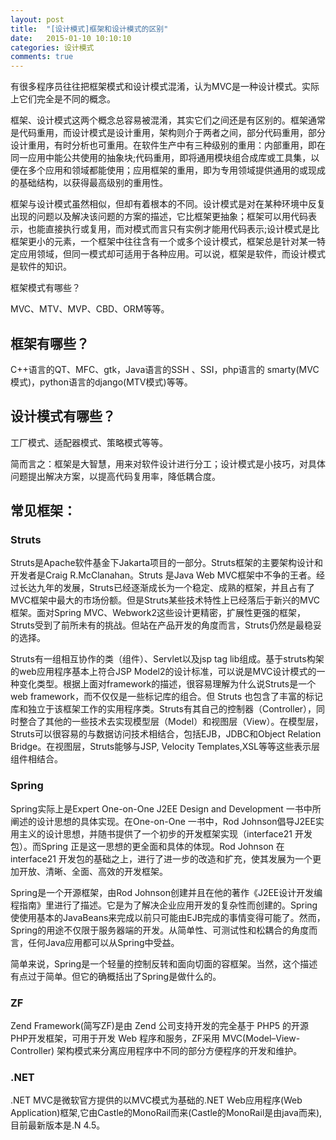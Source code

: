 ```yaml
---
layout: post
title:  "[设计模式]框架和设计模式的区别"
date:   2015-01-10 10:10:10
categories: 设计模式
comments: true
---
```


有很多程序员往往把框架模式和设计模式混淆，认为MVC是一种设计模式。实际上它们完全是不同的概念。

框架、设计模式这两个概念总容易被混淆，其实它们之间还是有区别的。框架通常是代码重用，而设计模式是设计重用，架构则介于两者之间，部分代码重用，部分设计重用，有时分析也可重用。在软件生产中有三种级别的重用：内部重用，即在同一应用中能公共使用的抽象块;代码重用，即将通用模块组合成库或工具集，以便在多个应用和领域都能使用；应用框架的重用，即为专用领域提供通用的或现成的基础结构，以获得最高级别的重用性。

框架与设计模式虽然相似，但却有着根本的不同。设计模式是对在某种环境中反复出现的问题以及解决该问题的方案的描述，它比框架更抽象；框架可以用代码表示，也能直接执行或复用，而对模式而言只有实例才能用代码表示;设计模式是比框架更小的元素，一个框架中往往含有一个或多个设计模式，框架总是针对某一特定应用领域，但同一模式却可适用于各种应用。可以说，框架是软件，而设计模式是软件的知识。

框架模式有哪些？

MVC、MTV、MVP、CBD、ORM等等。

## 框架有哪些？
C++语言的QT、MFC、gtk，Java语言的SSH 、SSI，php语言的 smarty(MVC模式)，python语言的django(MTV模式)等等。

## 设计模式有哪些？
工厂模式、适配器模式、策略模式等等。

简而言之：框架是大智慧，用来对软件设计进行分工；设计模式是小技巧，对具体问题提出解决方案，以提高代码复用率，降低耦合度。

## 常见框架：

### Struts

Struts是Apache软件基金下Jakarta项目的一部分。Struts框架的主要架构设计和开发者是Craig R.McClanahan。Struts 是Java Web MVC框架中不争的王者。经过长达九年的发展，Struts已经逐渐成长为一个稳定、成熟的框架，并且占有了MVC框架中最大的市场份额。但是Struts某些技术特性上已经落后于新兴的MVC框架。面对Spring MVC、Webwork2这些设计更精密，扩展性更强的框架，Struts受到了前所未有的挑战。但站在产品开发的角度而言，Struts仍然是最稳妥的选择。

Struts有一组相互协作的类（组件）、Servlet以及jsp tag lib组成。基于struts构架的web应用程序基本上符合JSP Model2的设计标准，可以说是MVC设计模式的一种变化类型。根据上面对framework的描述，很容易理解为什么说Struts是一个web framework，而不仅仅是一些标记库的组合。但 Struts 也包含了丰富的标记库和独立于该框架工作的实用程序类。Struts有其自己的控制器（Controller），同时整合了其他的一些技术去实现模型层（Model）和视图层（View）。在模型层，Struts可以很容易的与数据访问技术相结合，包括EJB，JDBC和Object Relation Bridge。在视图层，Struts能够与JSP, Velocity Templates,XSL等等这些表示层组件相结合。

### Spring

Spring实际上是Expert One-on-One J2EE Design and Development 一书中所阐述的设计思想的具体实现。在One-on-One 一书中，Rod Johnson倡导J2EE实用主义的设计思想，并随书提供了一个初步的开发框架实现（interface21 开发包）。而Spring 正是这一思想的更全面和具体的体现。Rod Johnson 在interface21 开发包的基础之上，进行了进一步的改造和扩充，使其发展为一个更加开放、清晰、全面、高效的开发框架。

Spring是一个开源框架，由Rod Johnson创建并且在他的著作《J2EE设计开发编程指南》里进行了描述。它是为了解决企业应用开发的复杂性而创建的。Spring使使用基本的JavaBeans来完成以前只可能由EJB完成的事情变得可能了。然而，Spring的用途不仅限于服务器端的开发。从简单性、可测试性和松耦合的角度而言，任何Java应用都可以从Spring中受益。

简单来说，Spring是一个轻量的控制反转和面向切面的容框架。当然，这个描述有点过于简单。但它的确概括出了Spring是做什么的。

### ZF

Zend Framework(简写ZF)是由 Zend 公司支持开发的完全基于 PHP5 的开源PHP开发框架，可用于开发 Web 程序和服务，ZF采用 MVC(Model–View-Controller) 架构模式来分离应用程序中不同的部分方便程序的开发和维护。

### .NET

.NET MVC是微软官方提供的以MVC模式为基础的.NET Web应用程序(Web Application)框架,它由Castle的MonoRail而来(Castle的MonoRail是由java而来),目前最新版本是.N 4.5。